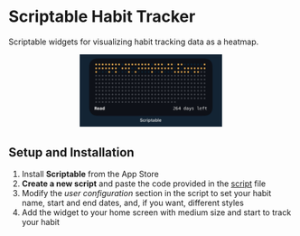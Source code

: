 # Scriptable Habit Tracker
Scriptable widgets for visualizing habit tracking data as a heatmap.

<p align="center">
  <img src="Media/widget.jpg" alt="Habit Tracker Widget" width="50%"/>
</p>

## Setup and Installation
1. Install **Scriptable** from the App Store
2. **Create a new script** and paste the code provided in the [script](script.js) file
3. Modify the _user configuration_ section in the script to set your habit name, start and end dates, and, if you want, different styles
4. Add the widget to your home screen with medium size and start to track your habit
